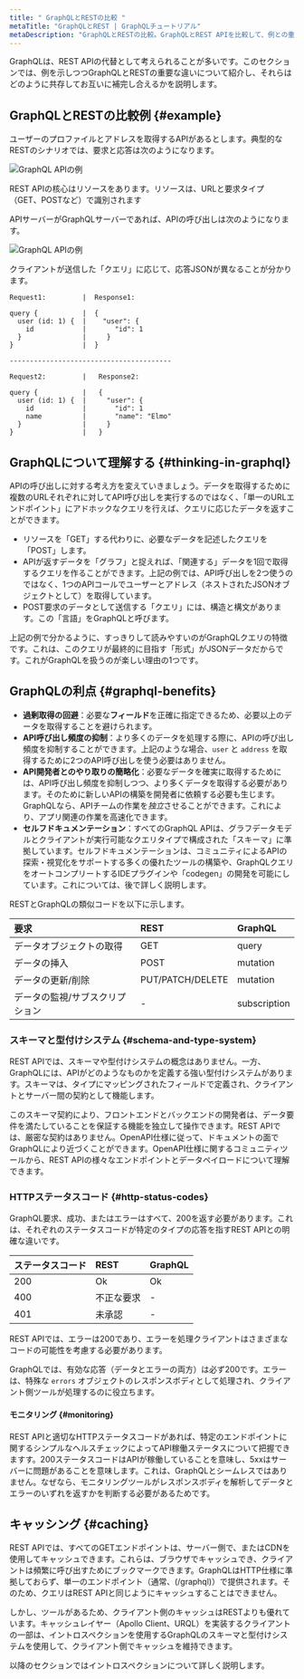 ```yaml
---
title: " GraphQLとRESTの比較 "
metaTitle: "GraphQLとREST | GraphQLチュートリアル"
metaDescription: "GraphQLとRESTの比較。GraphQLとREST APIを比較して、例との重要な違いを明らかにし、互いに補完する方法を詳細に紹介します"
---
```


GraphQLは、REST APIの代替として考えられることが多いです。このセクションでは、例を示しつつGraphQLとRESTの重要な違いについて紹介し、それらはどのように共存してお互いに補完し合えるかを説明します。

## GraphQLとRESTの比較例 {#example}

ユーザーのプロファイルとアドレスを取得するAPIがあるとします。典型的なRESTのシナリオでは、要求と応答は次のようになります。

![ GraphQL APIの例 ](https://graphql-engine-cdn.hasura.io/learn-hasura/assets/graphql-react/rest-api.png)

REST APIの核心はリソースをあります。リソースは、URLと要求タイプ（GET、POSTなど）で識別されます

APIサーバーがGraphQLサーバーであれば、APIの呼び出しは次のようになります。

![ GraphQL APIの例 ](https://graphql-engine-cdn.hasura.io/learn-hasura/assets/graphql-react/graphql-api.gif)

クライアントが送信した「クエリ」に応じて、応答JSONが異なることが分かります。

```
Request1:         |  Response1:

query {           |  {
  user (id: 1) {  |    "user": {
    id            |       "id": 1
  }               |     }
}                 |  }

----------------------------------------

Request2:         |   Response2:

query {           |   {
  user (id: 1) {  |     "user": {
    id            |       "id": 1
    name          |       "name": "Elmo"
  }               |     }
}                 |   }
```

## GraphQLについて理解する {#thinking-in-graphql}

APIの呼び出しに対する考え方を変えていきましょう。データを取得するために複数のURLそれぞれに対してAPI呼び出しを実行するのではなく、「単一のURLエンドポイント」にアドホックなクエリを行えば、クエリに応じたデータを返すことができます。
- リソースを「GET」する代わりに、必要なデータを記述したクエリを「POST」します。
- APIが返すデータを「グラフ」と捉えれば、「関連する」データを1回で取得するクエリを作ることができます。上記の例では、API呼び出しを2つ使うのではなく、1つのAPIコールでユーザーとアドレス（ネストされたJSONオブジェクトとして）を取得しています。
- POST要求のデータとして送信する「クエリ」には、構造と構文があります。この「言語」をGraphQLと呼びます。

上記の例で分かるように、すっきりして読みやすいのがGraphQLクエリの特徴です。これは、このクエリが最終的に目指す「形式」がJSONデータだからです。これがGraphQLを扱うのが楽しい理由の1つです。

## GraphQLの利点 {#graphql-benefits}

- **過剰取得の回避**：必要な**フィールド**を正確に指定できるため、必要以上のデータを取得することを避けられます。
- **API呼び出し頻度の抑制**：より多くのデータを処理する際に、APIの呼び出し頻度を抑制することができます。上記のような場合、`user` と `address` を取得するために2つのAPI呼び出しを使う必要はありません。
- **API開発者とのやり取りの簡略化**：必要なデータを確実に取得するためには、API呼び出し頻度を抑制しつつ、より多くデータを取得する必要があります。そのために新しいAPIの構築を開発者に依頼する必要も生じます。GraphQLなら、APIチームの作業を*独立*させることができます。これにより、アプリ関連の作業を高速化できます。
- **セルフドキュメンテーション**：すべてのGraphQL APIは、グラフデータモデルとクライアントが実行可能なクエリタイプで構成された「スキーマ」に準拠しています。セルフドキュメンテーションは、コミュニティによるAPIの探索・視覚化をサポートする多くの優れたツールの構築や、GraphQLクエリをオートコンプリートするIDEプラグインや「codegen」の開発を可能にしています。これについては、後で詳しく説明します。

RESTとGraphQLの類似コードを以下に示します。

| 要求 | REST | GraphQL |
| :-- | :-- | :-- |
| データオブジェクトの取得 | GET | query |
| データの挿入 | POST | mutation |
| データの更新/削除 | PUT/PATCH/DELETE | mutation |
| データの監視/サブスクリプション | - | subscription |

### スキーマと型付けシステム {#schema-and-type-system}

REST APIでは、スキーマや型付けシステムの概念はありません。一方、GraphQLには、APIがどのようなものかを定義する強い型付けシステムがあります。スキーマは、タイプにマッピングされたフィールドで定義され、クライアントとサーバー間の契約として機能します。

このスキーマ契約により、フロントエンドとバックエンドの開発者は、データ要件を満たしていることを保証する機能を独立して操作できます。REST APIでは、厳密な契約はありません。OpenAPI仕様に従って、ドキュメントの面でGraphQLにより近づくことができます。OpenAPI仕様に関するコミュニティツールから、REST APIの様々なエンドポイントとデータペイロードについて理解できます。

### HTTPステータスコード {#http-status-codes}

GraphQL要求、成功、またはエラーはすべて、200を返す必要があります。これは、それぞれのステータスコードが特定のタイプの応答を指すREST APIとの明確な違いです。

| ステータスコード | REST | GraphQL |
| :-- | :-- | :-- |
| 200 | Ok | Ok |
| 400 | 不正な要求 | - |
| 401 | 未承認 | - |

REST APIでは、エラーは200であり、エラーを処理クライアントはさまざまなコードの可能性を考慮する必要があります。

GraphQLでは、有効な応答（データとエラーの両方）は必ず200です。エラーは、特殊な `errors` オブジェクトのレスポンスボディとして処理され、クライアント側ツールが処理するのに役立ちます。

#### モニタリング {#monitoring}

REST APIと適切なHTTPステータスコードがあれば、特定のエンドポイントに関するシンプルなヘルスチェックによってAPI稼働ステータスについて把握できますす。200ステータスコードはAPIが稼働していることを意味し、5xxはサーバーに問題があることを意味します。これは、GraphQLとシームレスではありません。なぜなら、モニタリングツールがレスポンスボディを解析してデータとエラーのいずれを返すかを判断する必要があるためです。

## キャッシング {#caching}

REST APIでは、すべてのGETエンドポイントは、サーバー側で、またはCDNを使用してキャッシュできます。これらは、ブラウザでキャッシュでき、クライアントは頻繁に呼び出すためにブックマークできます。GraphQLはHTTP仕様に準拠しておらず、単一のエンドポイント（通常、(/graphql)）で提供されます。そのため、クエリはREST APIと同じようにキャッシュすることはできません。

しかし、ツールがあるため、クライアント側のキャッシュはRESTよりも優れています。キャッシュレイヤー（Apollo Client、URQL）を実装するクライアントの一部は、イントロスペクションを使用するGraphQLのスキーマと型付けシステムを使用して、クライアント側でキャッシュを維持できます。

以降のセクションではイントロスペクションについて詳しく説明します。


